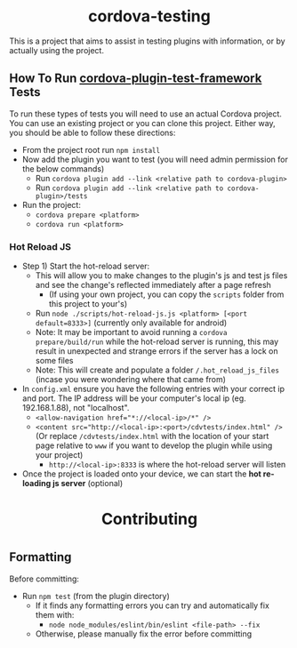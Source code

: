 <h1 align="center">cordova-testing</h1>

This is a project that aims to assist in testing plugins with information, or by actually using the project. 

## How To Run [cordova-plugin-test-framework](https://github.com/apache/cordova-plugin-test-framework) Tests

To run these types of tests you will need to use an actual Cordova project.  You can use an existing project or you can clone this project. Either way, you should be able to follow these directions:

* From the project root run `npm install`
* Now add the plugin you want to test (you will need admin permission for the below commands)
    * Run `cordova plugin add --link <relative path to cordova-plugin>` 
    * Run `cordova plugin add --link <relative path to cordova-plugin>/tests`
* Run the project:
    * `cordova prepare <platform>`
    * `cordova run <platform>`

### Hot Reload JS 

* Step 1) Start the hot-reload server:
    * This will allow you to make changes to the plugin's js and test js files and see the change's reflected immediately after a page refresh
        * (If using your own project, you can copy the `scripts` folder from this project to your's)
    * Run `node ./scripts/hot-reload-js.js <platform> [<port default=8333>]` (currently only available for android)
    * Note: It may be important to avoid running a `cordova prepare/build/run` while the hot-reload server is running, this may result in unexpected and strange errors if the server has a lock on some files
    * Note: This will create and populate a folder `/.hot_reload_js_files` (incase you were wondering where that came from)
* In `config.xml` ensure you have the following entries with your correct ip and port.  The IP address will be your computer's local ip (eg. 192.168.1.88), not "localhost".
    * `<allow-navigation href="*://<local-ip>/*" />`
    * `<content src="http://<local-ip>:<port>/cdvtests/index.html" />` (Or replace `/cdvtests/index.html` with the location of your start page relative to `www` if you want to develop the plugin while using your project)
        * `http://<local-ip>:8333` is where the hot-reload server will listen
* Once the project is loaded onto your device, we can start the **hot re-loading js server** (optional)


<h1 align="center">Contributing<h1>

## Formatting

Before committing:

* Run `npm test` (from the plugin directory)
  * If it finds any formatting errors you can try and automatically fix them with:
    * `node node_modules/eslint/bin/eslint <file-path> --fix`
  * Otherwise, please manually fix the error before committing